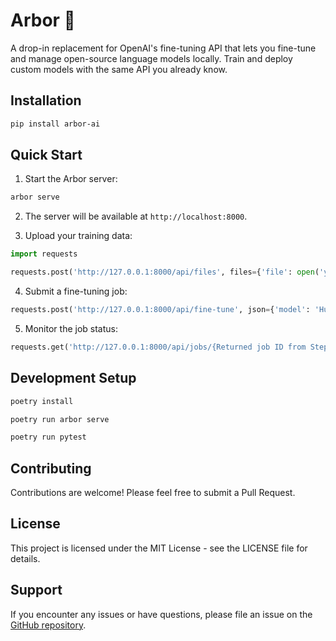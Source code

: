 # Arbor 🌳

A drop-in replacement for OpenAI's fine-tuning API that lets you fine-tune and manage open-source language models locally. Train and deploy custom models with the same API you already know.

## Installation

```bash
pip install arbor-ai
```

## Quick Start

1. Start the Arbor server:

```bash
arbor serve
```

2. The server will be available at `http://localhost:8000`.

3. Upload your training data:

```python
import requests

requests.post('http://127.0.0.1:8000/api/files', files={'file': open('your_file.jsonl', 'rb')})
```

4. Submit a fine-tuning job:

```python
requests.post('http://127.0.0.1:8000/api/fine-tune', json={'model': 'HuggingFaceTB/SmolLM2-135M-Instruct', 'training_file': 'Returned file ID from Step 3'})
```

5. Monitor the job status:

```python
requests.get('http://127.0.0.1:8000/api/jobs/{Returned job ID from Step 4}')
```



## Development Setup

```bash
poetry install
```

```bash
poetry run arbor serve
```

```bash
poetry run pytest
```

## Contributing

Contributions are welcome! Please feel free to submit a Pull Request.

## License

This project is licensed under the MIT License - see the LICENSE file for details.

## Support

If you encounter any issues or have questions, please file an issue on the [GitHub repository](https://github.com/Ziems/arbor/issues).